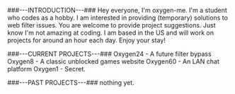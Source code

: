 ###---INTRODUCTION---###
Hey everyone, I'm oxygen-me.
I'm a student who codes as a hobby.
I am interested in providing (temporary) solutions to web filter issues.
You are welcome to provide project suggestions. Just know I'm not amazing at coding.
I am based in the US and will work on projects for around an hour each day.
Enjoy your stay!

###---CURRENT PROJECTS---###
Oxygen24 - A future filter bypass
Oxygen8 - A classic unblocked games website
Oxygen60 - An LAN chat platform
Oxygen1 - Secret.

###---PAST PROJECTS---###
nothing yet.
